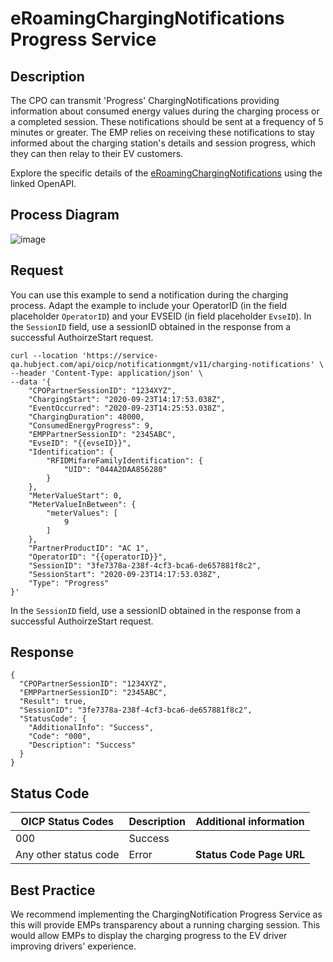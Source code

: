 
# eRoamingChargingNotifications Progress Service

## Description

The CPO can transmit 'Progress' ChargingNotifications providing information
about consumed energy values during the charging process or a completed
session. These notifications should be sent at a frequency of 5 minutes or
greater. The EMP relies on receiving these notifications to stay informed
about the charging station's details and session progress, which they can then
relay to their EV customers.

Explore the specific details of the
[eRoamingChargingNotifications](https://hubject.github.io/oicp-cpo-2.3-api-doc/#tag/eRoamingChargingNotifications/operation/eRoamingChargingNotifications_V1.1)
using the linked OpenAPI.

## Process Diagram
![image](https://github.com/FirasHubject/OICP23_Integration_Guide/assets/135227574/a88eba0b-0459-4e46-876f-3d1405339eb1)


## Request

You can use this example to send a notification during the charging process.
Adapt the example to include your OperatorID (in the field placeholder
`OperatorID`) and your EVSEID (in field placeholder `EvseID`). In the
`SessionID` field, use a sessionID obtained in the response from a successful
AuthoirzeStart request.

    
    
    curl --location 'https://service-qa.hubject.com/api/oicp/notificationmgmt/v11/charging-notifications' \
    --header 'Content-Type: application/json' \
    --data '{
        "CPOPartnerSessionID": "1234XYZ",
        "ChargingStart": "2020-09-23T14:17:53.038Z",
        "EventOccurred": "2020-09-23T14:25:53.038Z",
        "ChargingDuration": 48000,
        "ConsumedEnergyProgress": 9,
        "EMPPartnerSessionID": "2345ABC",
        "EvseID": "{{evseID}}",
        "Identification": {
            "RFIDMifareFamilyIdentification": {
                "UID": "044A2DAA856280"
            }
        },
        "MeterValueStart": 0,
        "MeterValueInBetween": {
            "meterValues": [
                9
            ]
        },
        "PartnerProductID": "AC 1",
        "OperatorID": "{{operatorID}}",
        "SessionID": "3fe7378a-238f-4cf3-bca6-de657881f8c2",
        "SessionStart": "2020-09-23T14:17:53.038Z",
        "Type": "Progress"
    }'

In the `SessionID` field, use a sessionID obtained in the response from a
successful AuthoirzeStart request.

## Response

    
    
    {
      "CPOPartnerSessionID": "1234XYZ",
      "EMPPartnerSessionID": "2345ABC",
      "Result": true,
      "SessionID": "3fe7378a-238f-4cf3-bca6-de657881f8c2",
      "StatusCode": {
        "AdditionalInfo": "Success",
        "Code": "000",
        "Description": "Success"
      }
    }

## Status Code

| OICP Status Codes | Description | Additional information |
| ----------------- | ----------- | ----------------------
| 000               | Success     |                        |
| Any other status code | Error   |  **Status Code Page URL** |


## Best Practice

We recommend implementing the ChargingNotification Progress Service as this
will provide EMPs transparency about a running charging session. This would
allow EMPs to display the charging progress to the EV driver improving
drivers' experience.


